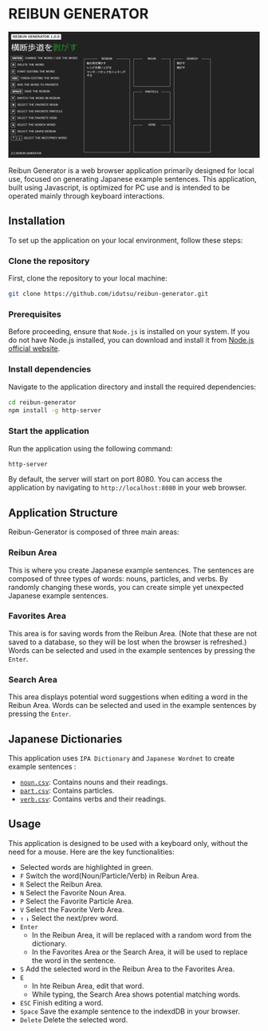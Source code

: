 # REIBUN GENERATOR

![screenshot.png](screenshot.png)

Reibun Generator is a web browser application primarily designed for local use, focused on generating Japanese example sentences. This application, built using Javascript, is optimized for PC use and is intended to be operated mainly through keyboard interactions.

## Installation

To set up the application on your local environment, follow these steps:

### Clone the repository

First, clone the repository to your local machine:

```bash
git clone https://github.com/idutsu/reibun-generator.git
```

### Prerequisites

Before proceeding, ensure that `Node.js` is installed on your system. If you do not have Node.js installed, you can download and install it from [Node.js official website](https://nodejs.org/en).

### Install dependencies

Navigate to the application directory and install the required dependencies:

```bash
cd reibun-generator
npm install -g http-server

```

### Start the application

Run the application using the following command:

```bash
http-server
```

By default, the server will start on port 8080. You can access the application by navigating to `http://localhost:8080` in your web browser.

## Application Structure

Reibun-Generator is composed of three main areas:

### Reibun Area

This is where you create Japanese example sentences. The sentences are composed of three types of words: nouns, particles, and verbs. By randomly changing these words, you can create simple yet unexpected Japanese example sentences.

### Favorites Area

This area is for saving words from the Reibun Area. (Note that these are not saved to a database, so they will be lost when the browser is refreshed.) Words can be selected and used in the example sentences by pressing the `Enter`.

### Search Area

This area displays potential word suggestions when editing a word in the Reibun Area. Words can be selected and used in the example sentences by pressing the `Enter`.

## Japanese Dictionaries

This application uses `IPA Dictionary` and  `Japanese Wordnet` to create example sentences :

- [`noun.csv`](https://github.com/idutsu/reibun-generator/tree/main/csv/noun.csv): Contains nouns and their readings.
- [`part.csv`](https://github.com/idutsu/reibun-generator/tree/main/csv/part.csv): Contains particles.
- [`verb.csv`](https://github.com/idutsu/reibun-generator/tree/main/csv/verb.csv): Contains verbs and their readings.

## Usage

This application is designed to be used with a keyboard only, without the need for a mouse. Here are the key functionalities:

- Selected words are highlighted in green.
- `F` Switch the word(Noun/Particle/Verb) in Reibun Area.
- `R` Select the Reibun Area.
- `N` Select the Favorite Noun Area.
- `P` Select the Favorite Particle Area.
- `V` Select the Favorite Verb Area.
- `↑` `↓` Select the next/prev word.
- `Enter`
    - In the Reibun Area, it will be replaced with a random word from the dictionary.
    - In the Favorites Area or the Search Area, it will be used to replace the word in the sentence.
- `S` Add the selected word in the Reibun Area to the Favorites Area.
- `E`
    - In hte Reibun Area, edit that word.
    - While typing, the Search Area shows potential matching words.
- `ESC` Finish editing a word.
- `Space` Save the example sentence to the indexdDB in your browser.
- `Delete` Delete the selected word.

